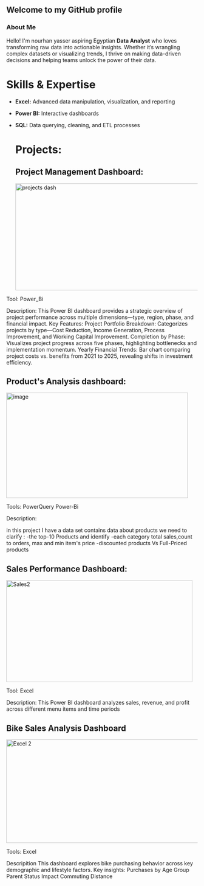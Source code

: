 ## Welcome to my GitHub profile

 ### About Me
Hello! I'm nourhan yasser aspiring Egyptian  **Data Analyst** who loves transforming raw data into actionable insights. Whether it’s wrangling complex datasets or visualizing trends, I thrive on making data-driven decisions and helping teams unlock the power of their data.

# Skills & Expertise

- **Excel:** Advanced data manipulation, visualization, and reporting
- **Power BI:** Interactive dashboards
- **SQL:** Data querying, cleaning, and ETL processes



  # Projects:

  ## Project Management Dashboard:
  <img width="517" height="281" alt="projects dash" src="https://github.com/user-attachments/assets/6f9fd2d0-d588-4e44-881c-2b492dc43092" />

Tool:
Power_Bi

Description:
This Power BI dashboard provides a strategic overview of project performance across multiple dimensions—type, region, phase, and financial impact.
Key Features:
Project Portfolio Breakdown: Categorizes projects by type—Cost Reduction, Income Generation, Process Improvement, and Working Capital Improvement.
Completion by Phase: Visualizes project progress across five phases, highlighting bottlenecks and implementation momentum.
Yearly Financial Trends: Bar chart comparing project costs vs. benefits from 2021 to 2025, revealing shifts in investment efficiency.
  



   ## Product's Analysis dashboard:
  <img width="478" height="277" alt="image" src="https://github.com/user-attachments/assets/6766578b-aab4-418b-af5f-f013cf1fd45b" />

   Tools:
         PowerQuery
         Power-Bi

  Description:
 
in this project I have a data set contains data about products we need to clarify :
-the top-10 Products and identify 
-each category total sales,count to orders, max and min item's price 
-discounted products Vs Full-Priced products


## Sales Performance Dashboard:

<img width="490" height="268" alt="Sales2" src="https://github.com/user-attachments/assets/9b16ae84-b80b-421f-a402-10e945ce15d6" />

Tool:
Excel

Description:
This Power BI dashboard analyzes sales, revenue, and profit across different menu items and time periods






## Bike Sales Analysis Dashboard
<img width="737" height="272" alt="Excel 2" src="https://github.com/user-attachments/assets/0f5e1a4e-0157-47c5-87da-d7e3aae56c77" />

Tools:
   Excel 

 Descripition
  This dashboard explores bike purchasing behavior across key demographic and lifestyle factors.
  Key insights:
                Purchases by Age Group
                Parent Status Impact
                Commuting Distance



